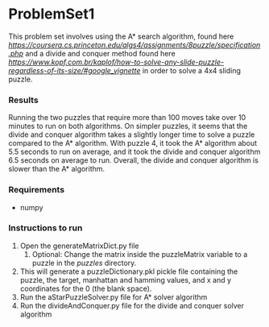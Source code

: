 # ProblemSet1

This problem set involves using the A* search algorithm, found here *https://coursera.cs.princeton.edu/algs4/assignments/8puzzle/specification.php*
and a divide and conquer method
found here *https://www.kopf.com.br/kaplof/how-to-solve-any-slide-puzzle-regardless-of-its-size/#google_vignette*
in order to solve a 4x4 sliding puzzle.

### Results
Running the two puzzles that require more than 100 moves take over 10 minutes to run on both algorithms. On simpler
puzzles, it seems that the divide and conquer algorithm takes a slightly longer time to solve a puzzle compared to the
A* algorithm. With puzzle 4, it took the A* algorithm about 5.5 seconds to run on average, and it took the divide
and conquer algorithm 6.5 seconds on average to run. Overall, the divide and conquer algorithm is slower than the 
A* algorithm.

### Requirements
- numpy

### Instructions to run
1. Open the generateMatrixDict.py file
   1. Optional: Change the matrix inside the puzzleMatrix variable to a puzzle in the *puzzles* directory. 
2. This will generate a puzzleDictionary.pkl pickle file containing the puzzle, the target, manhattan and hamming values, and x and y coordinates for the 0 (the blank space).
3. Run the aStarPuzzleSolver.py file for A* solver algorithm
4. Run the divideAndConquer.py file for the divide and conquer solver algorithm